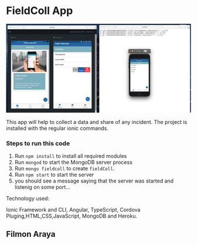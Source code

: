 # FieldColl App


![Image of fieldCollApp](screenshot_FieldCollApp.png)

This app will help to collect a data and share of any incident.
The project is installed with the regular ionic commands.

### Steps to run this code

1. Run `npm install` to install all required modules
2. Run `mongod` to start the MongoDB server process
3. Run `mongo fieldcoll` to create `fieldColl`. 
4. Run `npm start` to start the server
5. you should see a message saying that the server was started and listenig on some port...


Technology used:

Ionic Framework and CLI, Angular, TypeScript, Cordova Pluging,HTML,CSS,JavaScript, MongoDB and Heroku. 

 ## Filmon Araya
